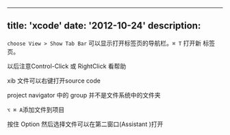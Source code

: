 
---
title: 'xcode'
date: '2012-10-24'
description:
---


`choose View > Show Tab Bar` 可以显示打开标签页的导航栏。`⌘ T` 打开新
标签页。

以后注意Control-Click 或 RightClick 看帮助

xib 文件可以右键打开source code

project navigator 中的 group 并不是文件系统中的文件夹

`⌥ ⌘ A`添加文件到项目

按住 Option 然后选择文件可以在第二窗口(Assistant )打开
